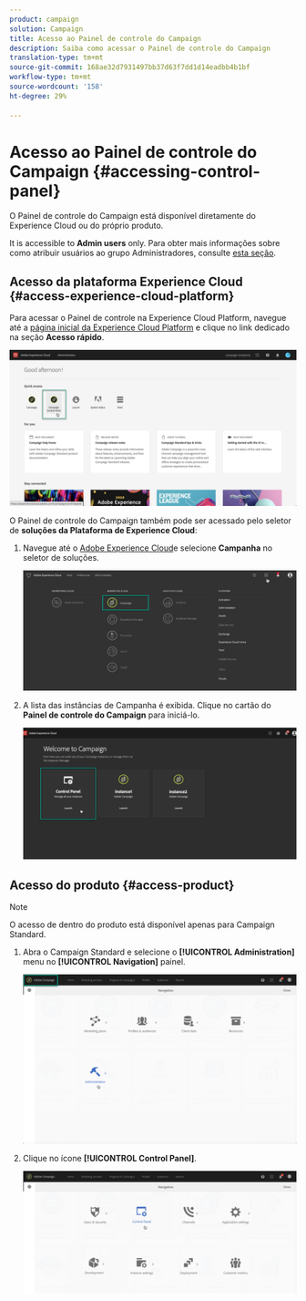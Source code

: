 ```yaml
---
product: campaign
solution: Campaign
title: Acesso ao Painel de controle do Campaign
description: Saiba como acessar o Painel de controle do Campaign
translation-type: tm+mt
source-git-commit: 168ae32d7931497bb37d63f7dd1d14eadbb4b1bf
workflow-type: tm+mt
source-wordcount: '158'
ht-degree: 29%

---
```



# Acesso ao Painel de controle do Campaign {#accessing-control-panel}

O Painel de controle do Campaign está disponível diretamente do Experience Cloud ou do próprio produto.

It is accessible to **Admin users** only. Para obter mais informações sobre como atribuir usuários ao grupo Administradores, consulte [esta seção](../../discover/using/managing-permissions.md).

## Acesso da plataforma Experience Cloud {#access-experience-cloud-platform}

Para acessar o Painel de controle na Experience Cloud Platform, navegue até a [página inicial da Experience Cloud Platform](https://experiencecloud.adobe.com/) e clique no link dedicado na seção **Acesso rápido**.

![](assets/do-not-localize/quickaccess.png)

O Painel de controle do Campaign também pode ser acessado pelo seletor de **soluções da Plataforma de Experience Cloud**:

1. Navegue até o [Adobe Experience Cloud](https://experiencecloud.adobe.com/)e selecione **Campanha** no seletor de soluções.

   ![](assets/do-not-localize/control_panel_access1.png)

1. A lista das instâncias de Campanha é exibida. Clique no cartão do **Painel de controle do Campaign** para iniciá-lo.

   ![](assets/do-not-localize/control_panel_access2.png)

## Acesso do produto {#access-product}

>[!NOTE]
>
>O acesso de dentro do produto está disponível apenas para Campaign Standard.

1. Abra o Campaign Standard e selecione o **[!UICONTROL Administration]** menu no **[!UICONTROL Navigation]** painel.

   ![](assets/control_panel_access3.png)

1. Clique no ícone **[!UICONTROL Control Panel]**.

   ![](assets/control_panel_access4.png)
